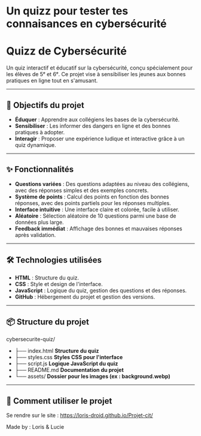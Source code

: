 # Un quizz pour tester tes connaisances en cybersécurité





# Quizz de Cybersécurité

Un quiz interactif et éducatif sur la cybersécurité, conçu spécialement pour les élèves de 5ᵉ et 6ᵉ. Ce projet vise à sensibiliser les jeunes aux bonnes pratiques en ligne tout en s'amusant.

---

## 🎯 Objectifs du projet

- **Éduquer** : Apprendre aux collégiens les bases de la cybersécurité.
- **Sensibiliser** : Les informer des dangers en ligne et des bonnes pratiques à adopter.
- **Interagir** : Proposer une expérience ludique et interactive grâce à un quiz dynamique.

---

## ✨ Fonctionnalités

- **Questions variées** : Des questions adaptées au niveau des collégiens, avec des réponses simples et des exemples concrets.
- **Système de points** : Calcul des points en fonction des bonnes réponses, avec des points partiels pour les réponses multiples.
- **Interface intuitive** : Une interface claire et colorée, facile à utiliser.
- **Aléatoire** : Sélection aléatoire de 10 questions parmi une base de données plus large.
- **Feedback immédiat** : Affichage des bonnes et mauvaises réponses après validation.

---

## 🛠️ Technologies utilisées

- **HTML** : Structure du quiz.
- **CSS** : Style et design de l'interface.
- **JavaScript** : Logique du quiz, gestion des questions et des réponses.
- **GitHub** : Hébergement du projet et gestion des versions.

---

## 📦 Structure du projet
cybersecurite-quiz/
- ├── index.html **Structure du quiz**
- ├── styles.css **Styles CSS pour l'interface**
- ├── script.js **Logique JavaScript du quiz**
- ├── README.md **Documentation du projet**
- └── assets/ **Dossier pour les images (ex : background.webp)**

---

## 🚀 Comment utiliser le projet
Se rendre sur le site : https://loris-droid.github.io/Projet-cit/

Made by : Loris & Lucie